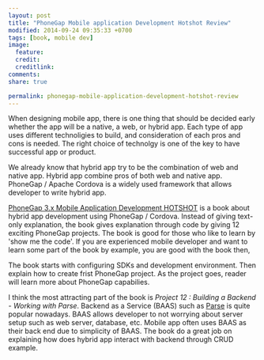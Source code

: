 ```yaml
---
layout: post
title: "PhoneGap Mobile application Development Hotshot Review"
modified: 2014-09-24 09:35:33 +0700
tags: [book, mobile dev]
image:
  feature: 
  credit: 
  creditlink: 
comments: 
share: true

permalink: phonegap-mobile-application-development-hotshot-review
---
```


When designing mobile app, there is one thing that should be decided early whether the app will be a native, a web, or hybrid app. Each type of app uses different technoligies to build, and consideration of each pros and cons is needed. The right choice of technolgy is one of the key to have successful app or product.

We already know that hybrid app try to be the combination of web and native app. Hybrid app combine pros of both web and native app. PhoneGap / Apache Cordova is a widely used framework that allows developer to write hybrid app. 

[PhoneGap 3.x Mobile Application Development HOTSHOT](https://www.packtpub.com/application-development/phonegap-3x-mobile-application-development-hotshot) is a book about hybrid app development using PhoneGap / Cordova. Instead of giving text-only explanation, the book gives explanation through code by giving 12 exciting PhoneGap projects. The book is good for those who like to learn by 'show me the code'. If you are experienced mobile developer and want to learn some part of the book by example, you are good with the book then,

The book starts with configuring SDKs and development environment. Then explain how to create frist PhoneGap project. As the project goes, reader will learn more about PhoneGap capabilies. 

I think the most attracting part of the book is *Project 12 : Building a Backend - Working with Parse*. Backend as a Service (BAAS) such as [Parse](http://parse.com) is quite popular nowadays. BAAS allows developer to not worrying about server setup such as web server, database, etc. Mobile app often uses BAAS as their back end due to simplicity of BAAS. The book do a great job on explaining how does hybrid app interact with backend through CRUD example. 
